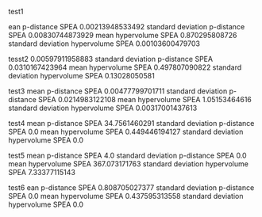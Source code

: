 test1

ean p-distance SPEA
0.00213948533492
standard deviation p-distance SPEA
0.00830744873929
mean hypervolume SPEA
0.870295808726
standard deviation hypervolume SPEA
0.00103600479703


tesst2
0.00597911958883
standard deviation p-distance SPEA
0.0310167423964
mean hypervolume SPEA
0.497807090822
standard deviation hypervolume SPEA
0.13028050581


test3
mean p-distance SPEA
0.00477799701711
standard deviation p-distance SPEA
0.0214983122108
mean hypervolume SPEA
1.05153464616
standard deviation hypervolume SPEA
0.00317001437613



test4
mean p-distance SPEA
34.7561460291
standard deviation p-distance SPEA
0.0
mean hypervolume SPEA
0.449446194127
standard deviation hypervolume SPEA
0.0


test5
mean p-distance SPEA
4.0
standard deviation p-distance SPEA
0.0
mean hypervolume SPEA
367.073171763
standard deviation hypervolume SPEA
7.33377115143




test6
ean p-distance SPEA
0.808705027377
standard deviation p-distance SPEA
0.0
mean hypervolume SPEA
0.437595313558
standard deviation hypervolume SPEA
0.0

